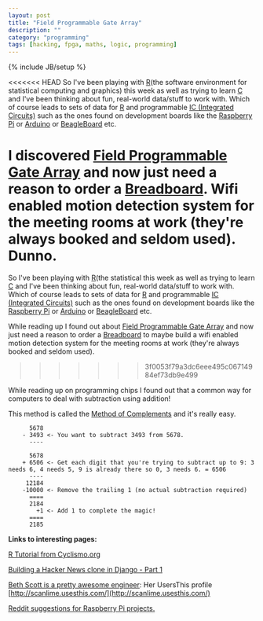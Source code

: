 ```yaml
---
layout: post
title: "Field Programmable Gate Array"
description: ""
category: "programming"
tags: [hacking, fpga, maths, logic, programming]
---
```

{% include JB/setup %}

<<<<<<< HEAD
So I've been playing with [R](http://www.r-project.org/)(the software environment for statistical computing and graphics) this week as well as trying to learn [C](http://en.wikipedia.org/wiki/C_\(programming_language\)) and I've been thinking about fun, real-world data/stuff to work with. Which of course leads to sets of data for [R](http://www.r-project.org/) and programmable [IC (Integrated Circuits)](http://en.wikipedia.org/wiki/Integrated_circuit) such as the ones found on development boards like the [Raspberry Pi](http://www.raspberrypi.org/) or
[Arduino](http://www.arduino.cc/) or [BeagleBoard](http://beagleboard.org/) etc.

I discovered [Field Programmable Gate Array](https://en.wikipedia.org/wiki/Field-programmable_gate_array) and now just need a reason to order a [Breadboard](https://en.wikipedia.org/wiki/Breadboard). Wifi enabled motion detection system for the meeting rooms at work (they're always booked and seldom used). Dunno. 
=======
So I've been playing with [R](http://www.r-project.org/)(the statistical  this week as well as trying to learn [C](http://en.wikipedia.org/wiki/C_\(programming_language\)) and I've been thinking about fun, real-world data/stuff to work with. Which of course leads to sets of data for [R](http://www.r-project.org/) and programmable [IC (Integrated Circuits)](http://en.wikipedia.org/wiki/Integrated_circuit) such as the ones found on development boards like the [Raspberry Pi](http://www.raspberrypi.org/) or
[Arduino](http://www.arduino.cc/) or [BeagleBoard](http://beagleboard.org/) etc.

While reading up I found out about [Field Programmable Gate Array](https://en.wikipedia.org/wiki/Field-programmable_gate_array) and now just need a reason to order a [Breadboard](https://en.wikipedia.org/wiki/Breadboard) to maybe build a wifi enabled motion detection system for the meeting rooms at work (they're always booked and seldom used).
>>>>>>> 3f0053f79a3dc6eee495c06714984ef73db9e499

While reading up on programming chips I found out that a common way for computers to deal with subtraction using addition!


This method is called the [Method of Complements](http://en.wikipedia.org/wiki/Method_of_complements) and it's really easy.

          5678
        - 3493 <- You want to subtract 3493 from 5678.
          ----

          5678
        + 6506 <- Get each digit that you're trying to subtract up to 9: 3 needs 6, 4 needs 5, 9 is already there so 0, 3 needs 6. = 6506
          ----
         12184
        -10000 <- Remove the trailing 1 (no actual subtraction required)
          ====
          2184
            +1 <- Add 1 to complete the magic!
          ====
          2185

**Links to interesting pages:**

[R Tutorial from Cyclismo.org](http://www.cyclismo.org/tutorial/R/)

[Building a Hacker News clone in Django - Part 1](http://arunrocks.com/building-a-hacker-news-clone-in-django-part-1/)

[Beth Scott is a pretty awesome engineer](http://scanlime.org/): Her UsersThis profile [http://scanlime.usesthis.com/](http://scanlime.usesthis.com/)

[Reddit suggestions for Raspberry Pi projects.](http://www.reddit.com/r/AskReddit/comments/1f607z/owners_of_a_raspberry_pi_what_do_you_use_it_for)
